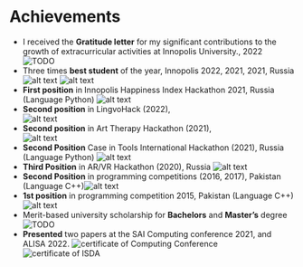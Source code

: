 # Achievements

- I received the **Gratitude letter** for my significant contributions to the growth of extracurricular activities at Innopolis University., 2022 ![TODO](----.jpg)
- Three times **best student** of the year, Innopolis 2022, 2021, 2021, Russia ![alt text](Innopolis_Diamond2020.jpg) ![alt text](Innopolis_2020_AllA's.jpg)
- **First position** in Innopolis Happiness Index Hackathon 2021, Russia (Language Python) ![alt text](Innopolis_happiness_index_2021_first.jpg)
- **Second position** in LingvoHack (2022),  
![alt text](lingohack.jpg)
- **Second position** in Art Therapy Hackathon (2021),  
![alt text](artTherapyHackathon_2nd_position.jpg)
- **Second Position** Case in Tools International Hackathon (2021), Russia (Language Python) ![alt text](Winner_of_THE_CASE_in_Tools_Hackathon_2021_second_Ch_Muhammad_Awais.jpg)
- **Third Position** in AR/VR Hackathon (2020), Russia ![alt text](AR_VR_3rd_Postion.jpg)
- **Second Position** in programming competitions (2016, 2017), Pakistan (Language C++)![alt text](FUUAST_Speed_programming_second.jpg)
- **1st position** in programming competition 2015, Pakistan (Language C++)![alt text](IIUI_Speed_programming_winner.jpg)
- Merit-based university scholarship for **Bachelors** and **Master’s** degree ![TODO](-----.jpg)
- **Presented** two papers at the SAI Computing conference 2021, and ALISA 2022. ![certificate of Computing Conference](Computing_conference_certificate.jpeg) ![certificate of ISDA](ISDA_presentation.png)
